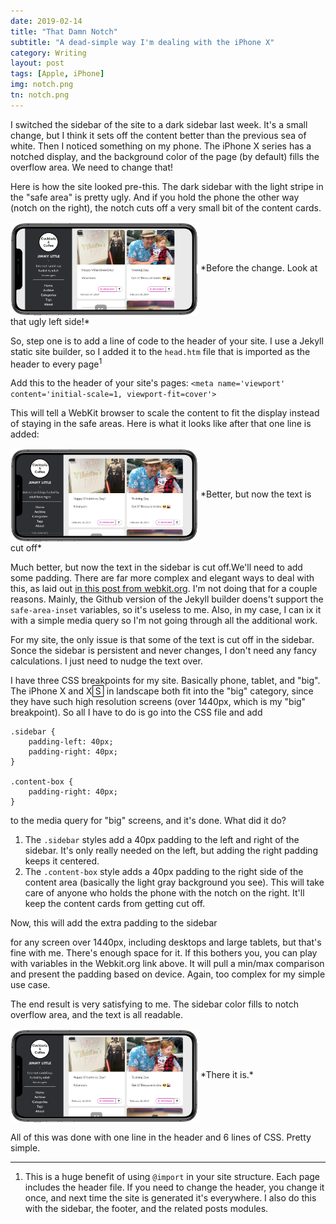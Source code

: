```yaml
---
date: 2019-02-14
title: "That Damn Notch"
subtitle: "A dead-simple way I'm dealing with the iPhone X"
category: Writing
layout: post
tags: [Apple, iPhone]
img: notch.png
tn: notch.png
---
```


I switched the sidebar of the site to a dark sidebar last week. It's a small change, but I think it sets off the content better than the previous sea of white. Then I noticed something on my phone. The iPhone X series has a notched display, and the background color of the page (by default) fills the overflow area. We need to change that!<!-- more -->

Here is how the site looked pre-this. The dark sidebar with the light stripe in the "safe area" is pretty ugly. And if you hold the phone the other way (notch on the right), the notch cuts off a very small bit of the content cards.

<img src="/assets/img/post/notch/before.png" align="center" width="300">
*Before the change. Look at that ugly left side!*

So, step one is to add a line of code to the header of your site. I use a Jekyll static site builder, so I added it to the `head.htm` file that is imported as the header to every page<sup>1</sup> 

Add this to the header of your site's pages:
`<meta name='viewport' content='initial-scale=1, viewport-fit=cover'>`

This will tell a WebKit browser to scale the content to fit the display instead of staying in the safe areas. Here is what it looks like after that one line is added:


<img src="/assets/img/post/notch/during.png" align="center" width="300">
*Better, but now the text is cut off*

Much better, but now the text in the sidebar is cut off.We'll need to add some padding. There are far more complex and elegant ways to deal with this, as laid out [in this post from webkit.org][1]. I'm not doing that for a couple reasons. Mainly, the Github version of the Jekyll builder doens't support the `safe-area-inset` variables, so it's useless to me. Also, in my case, I can ix it with a simple media query so I'm not going through all the additional work.

For my site, the only issue is that some of the text is cut off in the sidebar. Sonce the sidebar is persistent and never changes, I don't need any fancy calculations. I just need to nudge the text over. 

I have three CSS breakpoints for my site. Basically phone, tablet, and "big". The iPhone X and X🅂 in landscape both fit into the "big" category, since they have such high resolution screens (over 1440px, which is my "big" breakpoint). So all I have to do is go into the CSS file and add

```
.sidebar {
    padding-left: 40px;
	padding-right: 40px;
}

.content-box {
	padding-right: 40px;
}

```

to the media query for "big" screens, and it's done. What did it do?
 1. The `.sidebar` styles add a 40px padding to the left and right of the sidebar. It's only really needed on the left, but adding the right padding keeps it centered.
 2. The `.content-box` style adds a 40px padding to the right side of the content area (basically the light gray background you see). This will take care of anyone who holds the phone with the notch on the right. It'll keep the content cards from getting cut off.  

Now, this will add the extra padding to the sidebar <div> for any screen over 1440px, including desktops and large tablets, but that's fine with me. There's enough space for it. If this bothers you, you can play with variables in the Webkit.org link above. It will pull a min/max comparison and present the padding based on device. Again, too complex for my simple use case.

The end result is very satisfying to me. The sidebar color fills to notch overflow area, and the text is all readable. 

<img src="/assets/img/post/notch/after.png" align="center" width="300">
*There it is.*

All of this was done with one line in the header and 6 lines of CSS. Pretty simple.


---

1. This is a huge benefit of using `@import` in your site structure. Each page includes the header file. If you need to change the header, you change it once, and next time the site is generated it's everywhere. I also do this with the sidebar, the footer, and the related posts modules.


[1]: https://webkit.org/blog/7929/designing-websites-for-iphone-x/